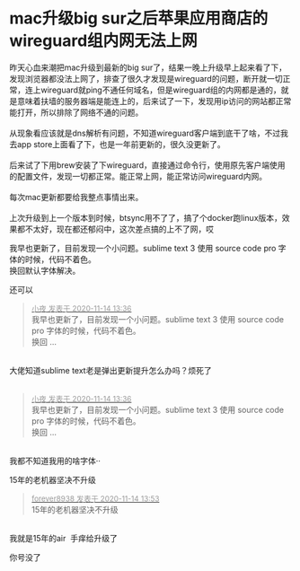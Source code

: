 # mac升级big sur之后苹果应用商店的wireguard组内网无法上网


昨天心血来潮把mac升级到最新的big sur了，结果一晚上升级早上起来看了下，发现浏览器都没法上网了，排查了很久才发现是wireguard的问题，断开就一切正常，连上wireguard就ping不通任何域名，但是wireguard组的内网都是通的，就是意味着扶墙的服务器端是能连上的，后来试了一下，发现用ip访问的网站都正常能打开，所以排除了网络不通的问题。<br />
<br />
从现象看应该就是dns解析有问题，不知道wireguard客户端到底干了啥，不过我去app store上面看了下，也是一年前更新的，很久没更新了。<br />
<br />
后来试了下用brew安装了下wireguard，直接通过命令行，使用原先客户端使用的配置文件，发现一切都正常。能正常上网，能正常访问wireguard内网。<br />
<br />
每次mac更新都要给我整点事情出来。<br />
<br />
上次升级到上一个版本到时候，btsync用不了了，搞了个docker跑linux版本，效果都不太好，现在都还郁闷中，这次差点搞的上不了网，哎

我早也更新了，目前发现一个小问题。sublime text 3 使用 source code pro 字体的时候，代码不着色。<br />
换回默认字体解决。

还可以

<div class="quote"><blockquote><font size="2"><a href="https://www.hostloc.com/forum.php?mod=redirect&amp;goto=findpost&amp;pid=9452944&amp;ptid=766596" target="_blank"><font color="#999999">小夜 发表于 2020-11-14 13:36</font></a></font><br />
我早也更新了，目前发现一个小问题。sublime text 3 使用 source code pro 字体的时候，代码不着色。<br />
换回 ...</blockquote></div><br />
大佬知道sublime text老是弹出更新提升怎么办吗？烦死了<br />
<br />
<img id="aimg_L0elb" onclick="zoom(this, this.src, 0, 0, 0)" class="zoom" src="https://www.jiasuzhu.com/images/2020/11/14/2020-11-14-1.50.58.jpg" onmouseover="img_onmouseoverfunc(this)" onload="thumbImg(this)" border="0" alt="" />

<div class="quote"><blockquote><font size="2"><a href="https://www.hostloc.com/forum.php?mod=redirect&amp;goto=findpost&amp;pid=9452944&amp;ptid=766596" target="_blank"><font color="#999999">小夜 发表于 2020-11-14 13:36</font></a></font><br />
我早也更新了，目前发现一个小问题。sublime text 3 使用 source code pro 字体的时候，代码不着色。<br />
换回 ...</blockquote></div><br />
我都不知道我用的啥字体··

15年的老机器坚决不升级

<div class="quote"><blockquote><font size="2"><a href="https://www.hostloc.com/forum.php?mod=redirect&amp;goto=findpost&amp;pid=9453017&amp;ptid=766596" target="_blank"><font color="#999999">forever8938 发表于 2020-11-14 13:53</font></a></font><br />
15年的老机器坚决不升级</blockquote></div><br />
我就是15年的air&nbsp;&nbsp;手痒给升级了

你号没了
